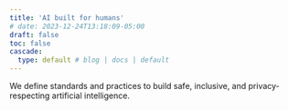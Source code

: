 ```yaml
---
title: 'AI built for humans'
# date: 2023-12-24T13:18:09-05:00
draft: false
toc: false
cascade:
  type: default # blog | docs | default
---
```




We define standards and practices to build safe, inclusive, and
privacy-respecting artificial intelligence.

<!-- {{< cards >}}
  {{< 
      card link="/" 
      title="Local Image" 
      subtitle="Image under assets directory, processed by Hugo." 
  >}}
{{< /cards >}}
 -->
